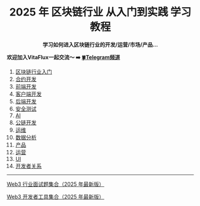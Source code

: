 <h1 align="center"> 2025 年 区块链行业 从入门到实践 学习教程 <br></h1>
<p align="center"><strong>学习如何进入区块链行业的开发/运营/市场/产品...</strong>
</p>


**欢迎加入VitaFlux一起交流～ ➡️ [🍀Telegram频道](https://t.me/+l4rd2K2W1ONlODk9)**


1. [区块链行业入门](./01.区块链基础模块.md)
2. [合约开发](./02.合约开发.md)
3. [前端开发](./03.前端开发.md)
4. [客户端开发](./04.客户端开发.md)
5. [后端开发](./04.客户端开发.md)
6. [安全测试](./06.安全测试.md)
7. [AI](./07.AI.md)
8. [公链开发](./08.公链开发.md)
9. [运维](./09.运维.md)
10. [数据分析](./10.数据分析.md)
11. [产品](./10.数据分析.md)
12. [运营](./12.运营.md)
13. [UI](./13.UI.md)
14. [开发者关系](./14.开发者关系.md)


---

[Web3 行业面试题集合（2025 年最新版）](https://github.com/sevenflux/roadmap-web3/blob/main)

[Web3 开发者工具集合（2025 年最新版）](https://github.com/sevenflux/awesome-devtool)
